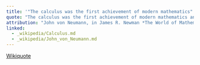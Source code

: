```yaml
---
title: '"The calculus was the first achievement of modern mathematics"...'
quote: "The calculus was the first achievement of modern mathematics and it is difficult to overestimate its importance. I think it defines more unequivocally than anything else the inception of modern mathematics, and the system of mathematical analysis, which is its logical development, still constitutes the greatest technical advance in exact thinking."
attribution: "John von Neumann, in James R. Newman *The World of Mathematics*"
linked:
  - _wikipedia/Calculus.md
  - _wikipedia/John_von_Neumann.md
---
```

[Wikiquote](https://en.wikiquote.org/wiki/Calculus)